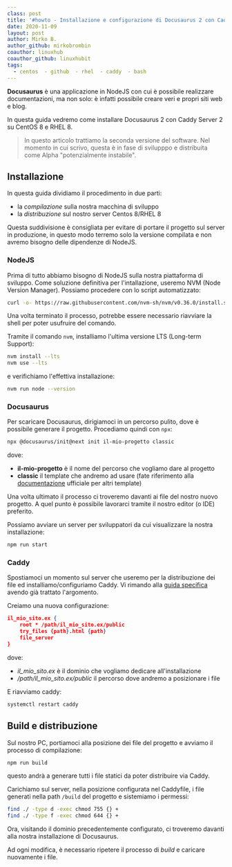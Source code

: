 ```yaml
---
class: post
title: '#howto - Installazione e configurazione di Docusaurus 2 con Caddy Server 2 su CentOS 8/RHEL 8'
date: 2020-11-09
layout: post
author: Mirko B.
author_github: mirkobrombin
coauthor: linuxhub
coauthor_github: linuxhubit
tags:
  - centos  - github  - rhel  - caddy  - bash
---
```

**Docusaurus** è una applicazione in NodeJS con cui è possibile realizzare documentazioni, ma non solo: è infatti possibile creare veri e propri siti web e blog.

In questa guida vedremo come installare Docusaurus 2 con Caddy Server 2 su CentOS 8 e RHEL 8.

> In questo articolo trattiamo la seconda versione del software. Nel momento in cui scrivo, questa è in fase di svilupppo e distribuita come Alpha "potenzialmente instabile".

## Installazione
In questa guida dividiamo il procedimento in due parti:
- la *compilazione* sulla nostra macchina di sviluppo
- la *distribuzione* sul nostro server Centos 8/RHEL 8

Questa suddivisione è consigliata per evitare di portare il progetto sul server in produzione, in questo modo terremo solo la versione compilata e non avremo bisogno delle dipendenze di NodeJS.

### NodeJS
Prima di tutto abbiamo bisogno di NodeJS sulla nostra piattaforma di sviluppo. Come soluzione definitiva per l'intallazione, useremo NVM (Node Version Manager). Possiamo procedere con lo script automatizzato:

```bash
curl -o- https://raw.githubusercontent.com/nvm-sh/nvm/v0.36.0/install.sh | bash
```

Una volta terminato il processo, potrebbe essere necessario riavviare la shell per poter usufruire del comando.

Tramite il comando `nvm`, installiamo l'ultima versione LTS (Long-term Support):

```bash
nvm install --lts
nvm use --lts
```

e verifichiamo l'effettiva installazione:

```bash
nvm run node --version
```

### Docusaurus
Per scaricare Docusaurus, dirigiamoci in un percorso pulito, dove è possibile generare il progetto. Procediamo quindi con `npx`:

```bash
npx @docusaurus/init@next init il-mio-progetto classic
```

dove:
- **il-mio-progetto** è il nome del percorso che vogliamo dare al progetto
- **classic** il template che andremo ad usare (fate riferimento alla [documentazione](https://v2.docusaurus.io/docs) ufficiale per altri template)

Una volta ultimato il processo ci troveremo davanti ai file del nostro nuovo progetto. A quel punto è possibile lavorarci tramite il nostro editor (o IDE) preferito.

Possiamo avviare un server per sviluppatori da cui visualizzare la nostra installazione:

```bash
npm run start
```

### Caddy
Spostiamoci un momento sul server che useremo per la distribuzione dei file ed installiamo/configuriamo Caddy. Vi rimando alla [guida specifica](https://linuxhub.it/articles/howto-installazione-e-configurazione-di-caddy-server-su-centos-8-rhel-8) avendo già trattato l'argomento.

Creiamo una nuova configurazione:

```json
il_mio_sito.ex {
	root * /path/il_mio_sito.ex/public
    try_files {path}.html {path}
    file_server
}
```

dove:
- *il_mio_sito.ex* è il dominio che vogliamo dedicare all'installazione
- */path/il_mio_sito.ex/public* il percorso dove andremo a posizionare i file

E riavviamo caddy:

```bash
systemctl restart caddy
```

## Build e distribuzione
Sul nostro PC, portiamoci alla posizione dei file del progetto e avviamo il processo di compilazione:

```bash
npm run build
```

questo andrà a generare tutti i file statici da poter distribuire via Caddy.

Carichiamo sul server, nella posizione configurata nel Caddyfile, i file generati nella path `/build` del progetto e sistemiamo i permessi:

```bash
find ./ -type d -exec chmod 755 {} +                                     
find ./ -type f -exec chmod 644 {} +
```

Ora, visitando il dominio precedentemente configurato, ci troveremo davanti alla nostra installazione di Docusaurus.

Ad ogni modifica, è necessario ripetere il processo di *build* e caricare nuovamente i file.

